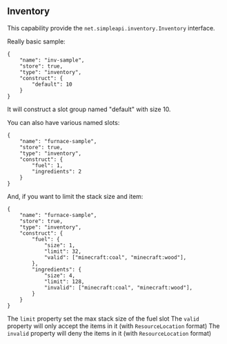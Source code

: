 ## Inventory

This capability provide the `net.simpleapi.inventory.Inventory` interface.

Really basic sample:

    {
        "name": "inv-sample",
        "store": true,
        "type": "inventory",
        "construct": {
            "default": 10
        }
    }

It will construct a slot group named "default" with size 10.

You can also have various named slots:

    {
        "name": "furnace-sample",
        "store": true,
        "type": "inventory",
        "construct": {
            "fuel": 1,
            "ingredients": 2
        }
    }

And, if you want to limit the stack size and item:

    {
        "name": "furnace-sample",
        "store": true,
        "type": "inventory",
        "construct": {
            "fuel": {
                "size": 1,
                "limit": 32,
                "valid": ["minecraft:coal", "minecraft:wood"],
            },
            "ingredients": {
                "size": 4,
                "limit": 128,
                "invalid": ["minecraft:coal", "minecraft:wood"],
            }
        }
    }

The `limit` property set the max stack size of the fuel slot
The `valid` property will only accept the items in it (with `ResourceLocation` format)
The `invalid` property will deny the items in it (with `ResourceLocation` format)

